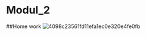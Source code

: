 # Modul_2
##Home work 
![4098c23561fd11efa1ec0e320e4fe0fb](https://github.com/user-attachments/assets/1ecefaaa-301c-4945-adb2-7b37a394f985)
